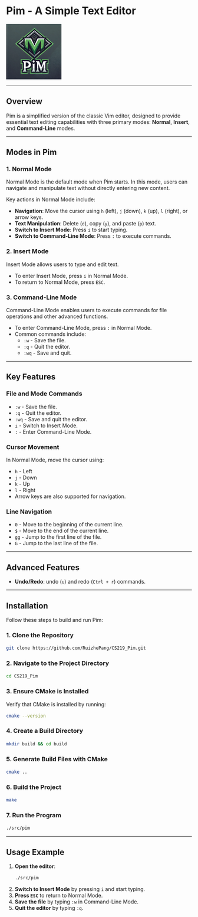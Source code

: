 # Pim - A Simple Text Editor

<img src="./png/logo.webp" alt="A logo inspired by the Vim text editor, featuring a bold and modern design with the text 'Pim' in the center. The logo should have a green and dark gray color scheme, with sharp edges and a geometric style. Surround the text with a diamond-shaped outline, similar to the classic Vim logo, and give it a slightly 3D look." style="width:150px; height:auto;" />

---

## **Overview**

Pim is a simplified version of the classic Vim editor, designed to provide essential text editing capabilities with three primary modes: **Normal**, **Insert**, and **Command-Line** modes.

---

## **Modes in Pim**

### **1. Normal Mode**
Normal Mode is the default mode when Pim starts. In this mode, users can navigate and manipulate text without directly entering new content.

Key actions in Normal Mode include:
- **Navigation**: Move the cursor using `h` (left), `j` (down), `k` (up), `l` (right), or arrow keys.
- **Text Manipulation**: Delete (`d`), copy (`y`), and paste (`p`) text.
- **Switch to Insert Mode**: Press `i` to start typing.
- **Switch to Command-Line Mode**: Press `:` to execute commands.

### **2. Insert Mode**
Insert Mode allows users to type and edit text.
- To enter Insert Mode, press `i` in Normal Mode.
- To return to Normal Mode, press `ESC`.

### **3. Command-Line Mode**
Command-Line Mode enables users to execute commands for file operations and other advanced functions.
- To enter Command-Line Mode, press `:` in Normal Mode.
- Common commands include:
  - `:w` - Save the file.
  - `:q` - Quit the editor.
  - `:wq` - Save and quit.

---

## **Key Features**

### **File and Mode Commands**
- `:w` - Save the file.
- `:q` - Quit the editor.
- `:wq` - Save and quit the editor.
- `i` - Switch to Insert Mode.
- `:` - Enter Command-Line Mode.

### **Cursor Movement**
In Normal Mode, move the cursor using:
- `h` - Left
- `j` - Down
- `k` - Up
- `l` - Right
- Arrow keys are also supported for navigation.

### **Line Navigation**
- `0` - Move to the beginning of the current line.
- `$` - Move to the end of the current line.
- `gg` - Jump to the first line of the file.
- `G` - Jump to the last line of the file.

---

## **Advanced Features**

- **Undo/Redo**: undo (`u`) and redo (`Ctrl + r`) commands.

---

## **Installation**

Follow these steps to build and run Pim:

### **1. Clone the Repository**
```bash
git clone https://github.com/RuizhePang/CS219_Pim.git
```

### **2. Navigate to the Project Directory**
```bash
cd CS219_Pim
```

### **3. Ensure CMake is Installed**
Verify that CMake is installed by running:
```bash
cmake --version
```

### **4. Create a Build Directory**
```bash
mkdir build && cd build
```

### **5. Generate Build Files with CMake**
```bash
cmake ..
```

### **6. Build the Project**
```bash
make
```

### **7. Run the Program**
```bash
./src/pim
```

---

## **Usage Example**

1. **Open the editor**:
   ```bash
   ./src/pim
   ```
2. **Switch to Insert Mode** by pressing `i` and start typing.
3. **Press `ESC`** to return to Normal Mode.
4. **Save the file** by typing `:w` in Command-Line Mode.
5. **Quit the editor** by typing `:q`.